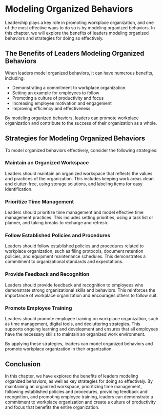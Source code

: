 # Modeling Organized Behaviors

Leadership plays a key role in promoting workplace organization, and one of the most effective ways to do so is by modeling organized behaviors. In this chapter, we will explore the benefits of leaders modeling organized behaviors and strategies for doing so effectively.

The Benefits of Leaders Modeling Organized Behaviors
----------------------------------------------------

When leaders model organized behaviors, it can have numerous benefits, including:

* Demonstrating a commitment to workplace organization
* Setting an example for employees to follow
* Promoting a culture of productivity and focus
* Increasing employee motivation and engagement
* Improving efficiency and effectiveness

By modeling organized behaviors, leaders can promote workplace organization and contribute to the success of their organization as a whole.

Strategies for Modeling Organized Behaviors
-------------------------------------------

To model organized behaviors effectively, consider the following strategies:

### Maintain an Organized Workspace

Leaders should maintain an organized workspace that reflects the values and practices of the organization. This includes keeping work areas clean and clutter-free, using storage solutions, and labeling items for easy identification.

### Prioritize Time Management

Leaders should prioritize time management and model effective time management practices. This includes setting priorities, using a task list or planner, and taking breaks to recharge and refresh.

### Follow Established Policies and Procedures

Leaders should follow established policies and procedures related to workplace organization, such as filing protocols, document retention policies, and equipment maintenance schedules. This demonstrates a commitment to organizational standards and expectations.

### Provide Feedback and Recognition

Leaders should provide feedback and recognition to employees who demonstrate strong organizational skills and behaviors. This reinforces the importance of workplace organization and encourages others to follow suit.

### Promote Employee Training

Leaders should promote employee training on workplace organization, such as time management, digital tools, and decluttering strategies. This supports ongoing learning and development and ensures that all employees have the necessary skills to maintain an organized work environment.

By applying these strategies, leaders can model organized behaviors and promote workplace organization in their organization.

Conclusion
----------

In this chapter, we have explored the benefits of leaders modeling organized behaviors, as well as key strategies for doing so effectively. By maintaining an organized workspace, prioritizing time management, following established policies and procedures, providing feedback and recognition, and promoting employee training, leaders can demonstrate a commitment to workplace organization and create a culture of productivity and focus that benefits the entire organization.
